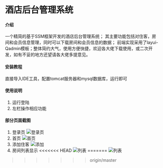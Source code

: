 # 酒店后台管理系统

#### 介绍
一个精简的基于SSM框架开发的酒店后台管理系统；
其主要功能包括对住客，房间和会员信息管理，同时可以下载房间和会员信息的数据；
前端实现采用了layui-Qadmin模板；整体简约大气，使用方便快捷，欢迎各大佬下载使用，或二次开发，如有不妥的地方还望请各大佬多提意见。


#### 安装教程

直接导入IDE工具，配置tomcat服务器和mysql数据库，运行即可

#### 使用说明

1.  运行登陆
2.  左栏操作相应功能

#### 部分页面截图

1.  登录页
![登录页](https://images.gitee.com/uploads/images/2020/1117/162628_f93ff93b_7714675.png "XYP5U{497KBMW@K09ZD7U$Y.png")
2.  首页
![首页](https://images.gitee.com/uploads/images/2020/1117/162832_91dce9af_7714675.png "}N[N6SJHK)[1NBYI5HUI_CB.png")
3.  添加住客
![添加](https://images.gitee.com/uploads/images/2020/1117/162923_3ec2cbc5_7714675.png "(ORL08N1R(TWS7K8`}%{_65.png")
4.  房间列表显示
<<<<<<< HEAD
![列表](https://images.gitee.com/uploads/images/2020/1117/162948_f631b162_7714675.png "@XA61(DBHR}XOT62CZ~$N(B.png")
=======
![列表](https://images.gitee.com/uploads/images/2020/1117/162948_f631b162_7714675.png "@XA61(DBHR}XOT62CZ~$N(B.png")
>>>>>>> origin/master

